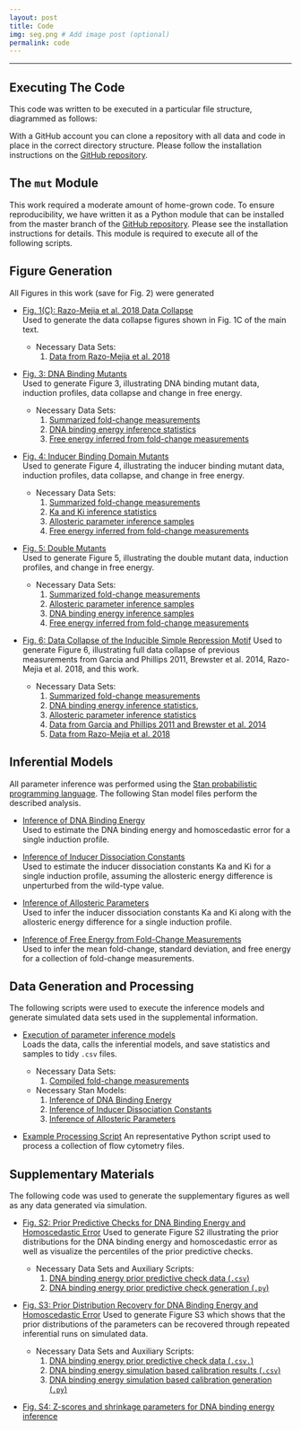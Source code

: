 ```yaml
---
layout: post
title: Code
img: seg.png # Add image post (optional)
permalink: code
---
```


---

## Executing The Code
This code was written to be executed in a particular file structure, diagrammed
as follows:

With a GitHub account you can clone a repository with all data and code in
place in the correct directory structure. Please follow the installation
instructions on the [GitHub repository](http://www.github.com/rpgroup-pboc/mwc_mutants).

## The `mut` Module
This work required a moderate amount of home-grown code. To ensure
reproducibility, we have written it as a Python module that can be installed
from the master branch of the [GitHub
repository](http://wwww.github.com/rpgroup-pboc/mwc_mutants). Please see the
installation instructions for details. This module is required to execute all of
the following scripts.

## Figure Generation
All Figures in this work (save for Fig. 2) were generated
* [Fig. 1(C): Razo-Mejia et al. 2018 Data Collapse]({{site.baseurl}}/code/Chure2019_Fig1_collapse.py)<br/>
  Used to generate the data collapse figures shown in Fig. 1C of the main text.
  + Necessary Data Sets: 
    1. [Data from Razo-Mejia et al. 2018]({{site.baseurl}}/data/RazoMejia_2018.csv)

* [Fig. 3: DNA Binding Mutants]({{site.baseurl}}/code/Chure2019_Fig3_DNA_mutants.py)<br/>
  Used to generate Figure 3, illustrating DNA binding mutant data, induction
  profiles, data collapse and change in free energy. 
  + Necessary Data Sets: 
    1. [Summarized fold-change measurements]({{site.baseurl}}/data/Chure2019_summarized_data.csv)
    2. [DNA binding energy inference statistics]({{site.baseurl}}/data/Chure2019_DNA_binding_energy_summary.csv)
    3. [Free energy inferred from fold-change measurements]({{site.baseurl}}/data/Chure2019_empirical_F_statistics.csv) 

* [Fig. 4: Inducer Binding Domain Mutants]({{site.baseurl}}/code/Chure2019_Fig4_IND_mutants.py)<br/>
  Used to generate Figure 4, illustrating the inducer binding mutant data,
  induction profiles, data collapse, and change in free energy.
  + Necessary Data Sets:
    1. [Summarized fold-change measurements]({{site.baseurl}}/data/Chure2019_summarized_data.csv)
    2. [Ka and Ki inference statistics]({{site.baseurl}}/data/Chure2019_KaKi_only_summary.csv)
    3. [Allosteric parameter inference samples]({{site.baseurl}}/data/Chure2019_KaKi_epAI_samples.csv) 
    4. [Free energy inferred from fold-change measurements]({{site.baseurl}}/data/Chure2019_empirical_F_statistics.csv) 

* [Fig. 5: Double Mutants]({{site.baseurl}}/code/Chure2019_Fig5_DBL_mutants.py)<br/>
  Used to generate Figure 5, illustrating the double mutant data, induction
  profiles, and change in free energy. 
  + Necessary Data Sets:
    1. [Summarized fold-change measurements]({{site.baseurl}}/data/Chure2019_summarized_data.csv)
    2. [Allosteric parameter inference samples]({{site.baseurl}}/data/Chure2019_KaKi_epAI_samples.csv) 
    3. [DNA binding energy inference samples]({{site.baseurl}}/data/Chure2019_DNA_binding_energy_samples.csv)
    4. [Free energy inferred from fold-change measurements]({{site.baseurl}}/data/Chure2019_empirical_F_statistics.csv) 

* [Fig. 6: Data Collapse of the Inducible Simple Repression Motif]({{site.baseurl}}/code/Chure2019_Fig6_data_collapse.py)
  Used to generate Figure 6, illustrating full data collapse of previous
  measurements from Garcia and Phillips 2011, Brewster et al. 2014, Razo-Mejia
  et al. 2018, and this work.
  + Necessary Data Sets:
    1. [Summarized fold-change measurements]({{site.baseurl}}/data/Chure2019_summarized_data.csv)
    2. [DNA binding energy inference statistics]({{site.baseurl}}/data/Chure2019_DNA_binding_energy_summary.csv),
    3. [Allosteric parameter inference statistics]({{site.baseurl}}/data/Chure2019_KaKi_epAI_samples.csv) 
    4. [Data from Garcia and Phillips 2011 and Brewster et al. 2014]({{site.baseurl}}/data/Garcia2011_Brewster2014.csv)
    5. [Data from Razo-Mejia et al. 2018]({{site.baseurl}}/data/RazoMejia_2018.csv)

## Inferential Models
All parameter inference was performed using the [Stan probabilistic programming
language](http://mc-stan.org). The following Stan model files perform the
described analysis. 

* [Inference of DNA Binding Energy]({{site.baseurl}}/code/Chure2019_DNA_binding_energy.stan)<br/>
  Used to estimate the DNA binding energy and homoscedastic error for a single
  induction profile. 

* [Inference of Inducer Dissociation Constants]({{site.baseurl}}/code/Chure2019_KaKi_only.stan)<br/>
  Used to estimate the inducer dissociation constants Ka and Ki for a single
  induction profile, assuming the allosteric energy difference is unperturbed from the wild-type value.

* [Inference of Allosteric Parameters]({{site.baseurl}}/code/Chure2019_KaKi_epAI.stan)<br/>
  Used to infer the inducer dissociation constants Ka and Ki along with the
  allosteric energy difference for a single induction profile.

* [Inference of Free Energy from Fold-Change Measurements]({{site.baseurl}}/code/Chure2019_empirical_F_inference.stan)<br/>
  Used to infer the mean fold-change, standard deviation, and free energy for a
  collection of fold-change measurements. 

## Data Generation and Processing
The following scripts were used to execute the inference models and generate
simulated data sets used in the supplemental information. 

* [Execution of parameter inference models]({{site.baseurl}}/code/Chure2019_parameter_inference.py)<br/>
  Loads the data, calls the inferential models, and save statistics and samples
  to tidy `.csv` files. 
  + Necessary Data Sets:
    1. [Compiled fold-change measurements]({{site.baseurl}}/code/Chure2019_compiled_data.csv)<br/>
  + Necessary Stan Models:
    1. [Inference of DNA Binding Energy]({{site.baseurl}}/code/Chure2019_DNA_binding_energy.stan)<br/>
    2. [Inference of Inducer Dissociation Constants]({{site.baseurl}}/code/Chure2019_KaKi_only.stan)<br/>
    3. [Inference of Allosteric Parameters]({{site.baseurl}}/code/Chure2019_KaKi_epAI.stan)<br/>

* [Example Processing Script]({{site.baseurl}}/code/Chure2019_flow_processing.py)
  An representative Python script used to process a collection of flow cytometry
  files. 

## Supplementary Materials
The following code was used to generate the supplementary figures as well as any
data generated via simulation.

* [Fig. S2: Prior Predictive Checks for DNA Binding Energy and Homoscedastic Error]({{site.baseurl}}/code/Chure2019_FigS2_epRA_prior_predictive.py)
  Used to generate Figure S2 illustrating the prior distributions for the DNA
  binding energy and homoscedastic error as well as visualize the percentiles of
  the prior predictive checks. 
  + Necessary Data Sets and Auxiliary Scripts:
    1. [DNA binding energy prior predictive check data (`.csv`)]({{site.baseurl}}/data/Chure2019_DNA_prior_predictive_samples.csv)
    2. [DNA binding energy prior predictive check generation (`.py`)]({{site.baseurl}}/code/Chure2019_DNA_prior_predictive_samples.py)

* [Fig. S3: Prior Distribution Recovery for DNA Binding Energy and Homoscedastic
  Error]({{site.baseurl}}/code/Chure2019_FigS3_epRA_sensitivity_parameters)
  Used to generate Figure S3 which shows that the prior distributions of the
  parameters can be recovered through repeated inferential runs on simulated
  data.
  + Necessary Data Sets and Auxiliary Scripts:
    1. [DNA binding energy prior predictive check data
       (`.csv.`)]({{site.baseurl}}/data/Chure2019_DNA_prior_predictive_samples.csv)
    2. [DNA binding energy simulation based calibration results
       (`.csv`)]({{site.baseurl}}/data/Chure2019_DNA_sbc_samples.csv)
    3. [DNA binding energy simulation based calibration generation
       (`.py`)]({{site.baseurl}}/code/Chure2019_DNA_sbc_samples.py)

* [Fig. S4: Z-scores and shrinkage parameters for DNA binding energy inference]({{site.baseurl}}/code/Chure2019_)